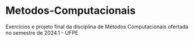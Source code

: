 # Metodos-Computacionais
Exercícios e projeto final da disciplina de Métodos Computacionais ofertada no semestre de 2024.1 - UFPE
